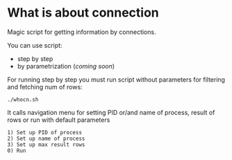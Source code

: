 # What is about connection

Magic script for getting information by connections.

You can use script:
- step by step
- by parametrization (_coming soon_)

For running step by step you must run script without parameters for filtering and fetching num of rows:
```shell
./whocn.sh
```
It calls navigation menu for setting PID or/and name of process, result of rows or run with default parameters  
```shell
1) Set up PID of process
2) Set up name of process
3) Set up max result rows
0) Run
```
